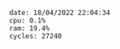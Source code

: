 

                date: 18/04/2022 22:04:34
                cpu: 0.1%
                ram: 19.4%
                cycles: 27240

                         